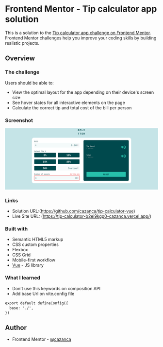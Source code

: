 # Frontend Mentor - Tip calculator app solution

This is a solution to the [Tip calculator app challenge on Frontend Mentor](https://www.frontendmentor.io/challenges/tip-calculator-app-ugJNGbJUX). Frontend Mentor challenges help you improve your coding skills by building realistic projects.


## Overview

### The challenge

Users should be able to:

- View the optimal layout for the app depending on their device's screen size
- See hover states for all interactive elements on the page
- Calculate the correct tip and total cost of the bill per person

### Screenshot

![](./screenshot.png)

### Links

- Solution URL:(https://github.com/cazanca/tip-calculator-vue)
- Live Site URL: (https://tip-calculator-b2ei9kgp0-cazanca.vercel.app/)


### Built with

- Semantic HTML5 markup
- CSS custom properties
- Flexbox
- CSS Grid
- Mobile-first workflow
- [Vue](https://vuejs.org/) - JS library

### What I learned
 - Don't use this keywords on composition API
 - Add base Url on vite.config file

```
export default defineConfig({
  base: './',
})
```

## Author

- Frontend Mentor - [@cazanca](https://www.frontendmentor.io/profile/cazanca)